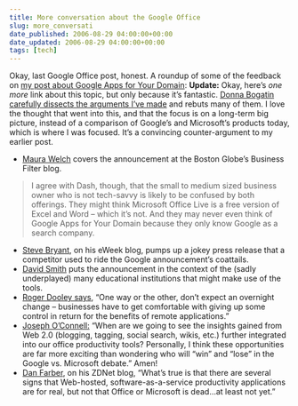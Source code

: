 ```yaml
---
title: More conversation about the Google Office
slug: more_conversati
date_published: 2006-08-29 04:00:00+00:00
date_updated: 2006-08-29 04:00:00+00:00
tags: [tech]
---
```

Okay, last Google Office post, honest. A roundup of some of the feedback on [my post about Google Apps for Your Domain](/2006/08/28/google_office_g):
**Update:** Okay, here’s *one more* link about this topic, but only because it’s fantastic. [Donna Bogatin carefully dissects the arguments I’ve made](http://blogs.zdnet.com/micro-markets/index.php?p=396) and rebuts many of them. I love the thought that went into this, and that the focus is on a long-term big picture, instead of a comparison of Google’s and Microsoft’s products today, which is where I was focused. It’s a convincing counter-argument to my earlier post.

- [Maura Welch](http://www.boston.com/business/blog/filter/2006/08/google_targets.html) covers the announcement at the Boston Globe’s Business Filter blog.

> I agree with Dash, though, that the small to medium sized business owner who is not tech-savvy is likely to be confused by both offerings. They might think Microsoft Office Live is a free version of Excel and Word – which it’s not. And they may never even think of Google Apps for Your Domain because they only know Google as a search company.

- [Steve Bryant](http://googlewatch.eweek.com/blogs/google_watch/archive/2006/08/28/12783.aspx), on his eWeek blog, pumps up a jokey press release that a competitor used to ride the Google announcement’s coattails.
- [David Smith](http://www.preoccupations.org/2006/08/more_on_the_goo.html) puts the announcement in the context of the (sadly underplayed) many educational institutions that might make use of the tools.
- [Roger Dooley says](http://www.rogerd.net/articles/google-apps-domain), “One way or the other, don’t expect an overnight change – businesses have to get comfortable with giving up some control in return for the benefits of remote applications.”
- [Joseph O’Connell:](http://josephoconnell.com/blog/2006/08/google_office/) “When are we going to see the insights gained from Web 2.0 (blogging, tagging, social search, wikis, etc.) further integrated into our office productivity tools? Personally, I think these opportunities are far more exciting than wondering who will “win” and “lose” in the Google vs. Microsoft debate.” Amen!
- [Dan Farber](http://blogs.zdnet.com/BTL/?p=3548), on his ZDNet blog, “What’s true is that there are several signs that Web-hosted, software-as-a-service productivity applications are for real, but not that Office or Microsoft is dead…at least not yet.”
